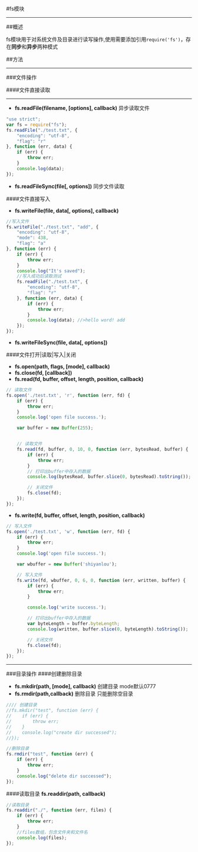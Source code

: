 #fs模块
***

##概述

fs模块用于对系统文件及目录进行读写操作,使用需要添加引用`require('fs')`，存在**同步**和**异步**两种模式

##方法
***
###文件操作

####文件直接读取
***
- **fs.readFile(filename, [options], callback)** 异步读取文件
```JavaScript
"use strict";
var fs = require("fs");
fs.readFile("./test.txt", {
    "encoding": "utf-8",
    "flag": "r"
}, function (err, data) {
    if (err) {
        throw err;
    }
    console.log(data);
});
```
- **fs.readFileSync(file[, options])** 同步文件读取

####文件直接写入
- **fs.writeFile(file, data[, options], callback)**

```JavaScript
//写入文件
fs.writeFile("./test.txt", "add", {
    "encoding": "utf-8",
    "mode": 438,
    "flag": "a"
}, function (err) {
    if (err) {
        throw err;
    }
    console.log("It's saved");
    //写入成功后读取测试
    fs.readFile("./test.txt", {
        "encoding": "utf-8",
        "flag": "r"
    }, function (err, data) {
        if (err) {
            throw err;
        }
        console.log(data); //>hello word! add
    });
});
```

- **fs.writeFileSync(file, data[, options])**

####文件打开|读取|写入|关闭
- **fs.open(path, flags, [mode], callback)**
- **fs.close(fd, [callback])**
- **fs.read(fd, buffer, offset, length, position, callback)**

```JavaScript
// 读取文件
fs.open('./test.txt', 'r', function (err, fd) {
    if (err) {
        throw err;
    }
    console.log('open file success.');

    var buffer = new Buffer(255);


    // 读取文件
    fs.read(fd, buffer, 0, 10, 0, function (err, bytesRead, buffer) {
        if (err) {
            throw err;
        }
        // 打印出buffer中存入的数据
        console.log(bytesRead, buffer.slice(0, bytesRead).toString()); //>10 'hello word'

        // 关闭文件
        fs.close(fd);
    });
});
```

- **fs.write(fd, buffer, offset, length, position, callback)**
```JavaScript
// 写入文件
fs.open('./test.txt', 'w', function (err, fd) {
    if (err) {
        throw err;
    }
    console.log('open file success.');

    var wbuffer = new Buffer('shiyanlou');

    // 写入文件
    fs.write(fd, wbuffer, 0, 6, 0, function (err, written, buffer) {
        if (err) {
            throw err;
        }

        console.log('write success.');

        // 打印出buffer中存入的数据
        var byteLength = buffer.byteLength;
        console.log(written, buffer.slice(0, byteLength).toString());

        // 关闭文件
        fs.close(fd);
    });
});
```
***
###目录操作
####创建删除目录
- **fs.mkdir(path, [mode], callback)** 创建目录 mode默认0777
- **fs.rmdir(path,callback)** 删除目录 只能删除空目录

```JavaScript
//// 创建目录
//fs.mkdir("test", function (err) {
//    if (err) {
//        throw err;
//    }
//    console.log("create dir successed");
//});

//删除目录
fs.rmdir("test", function (err) {
    if (err) {
        throw err;
    }
    console.log("delete dir successed");
});
```
####读取目录
**fs.readdir(path, callback)**

```JavaScript
//读取目录
fs.readdir("./", function (err, files) {
    if (err) {
        throw err;
    }
    //files数组，包含文件夹和文件名
    console.log(files);
});
```